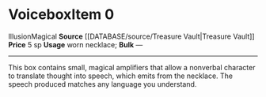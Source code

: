 ﻿---
id: '2169'
item_category: Assistive Items
level: '0'
name: Voicebox
price: 5 sp
rarity: Common
school: Illusion
source: '[[DATABASE/source/Treasure Vault|Treasure Vault]]'
subcategory: assistiveitem
trait:
- '[[DATABASE/trait/Illusion|Illusion]]'
- '[[DATABASE/trait/Magical|Magical]]'
type: Item
usage: worn necklace

---
# Voicebox<span class="item-type">Item 0</span>

<span class="item-trait">Illusion</span><span class="item-trait">Magical</span>
**Source** [[DATABASE/source/Treasure Vault|Treasure Vault]] 
**Price** 5 sp
**Usage** worn necklace; **Bulk** —

---
This box contains small, magical amplifiers that allow a nonverbal character to translate thought into speech, which emits from the necklace. The speech produced matches any language you understand.